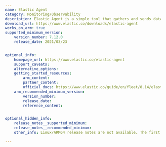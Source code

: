 ```yaml
---
name: Elastic Agent
category: Monitoring/Observability
description: Elastic Agent is a simple tool that gathers and sends data to the Elastic Stack, making it easier to monitor and manage the systems. It helps collect logs, metrics, and security information in real-time.
download_url: https://www.elastic.co/downloads/elastic-agent
works_on_arm: true
supported_minimum_version:
    version_number: 7.12.0
    release_date: 2021/03/23


optional_info:
    homepage_url: https://www.elastic.co/elastic-agent
    support_caveats:
    alternative_options:
    getting_started_resources:
        arm_content:
        partner_content:
        official_docs: https://www.elastic.co/guide/en/fleet/8.14/elastic-agent-installation.html
    arm_recommended_minimum_version:
        version_number:
        release_date:
        reference_content:


optional_hidden_info:
    release_notes__supported_minimum:
    release_notes__recommended_minimum:
    other_info: Linux/ARM64 release notes are not available. The first Linux/ARM64 tar file is available in version v[7.12.0](https://artifacts.elastic.co/downloads/beats/elastic-agent/elastic-agent-7.12.0-linux-arm64.tar.gz).

---
```

